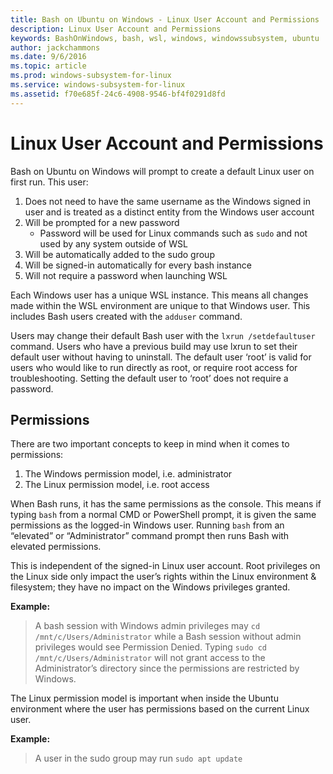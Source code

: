 ```yaml
---
title: Bash on Ubuntu on Windows - Linux User Account and Permissions
description: Linux User Account and Permissions
keywords: BashOnWindows, bash, wsl, windows, windowssubsystem, ubuntu
author: jackchammons
ms.date: 9/6/2016
ms.topic: article
ms.prod: windows-subsystem-for-linux
ms.service: windows-subsystem-for-linux
ms.assetid: f70e685f-24c6-4908-9546-bf4f0291d8fd
---
```


# Linux User Account and Permissions

Bash on Ubuntu on Windows will prompt to create a default Linux user on first run.  This user:

1. Does not need to have the same username as the Windows signed in user and is treated as a distinct entity from the Windows user account
2. Will be prompted for a new password
    * Password will be used for Linux commands such as `sudo` and not used by any system outside of WSL
3. Will be automatically added to the sudo group
4. Will be signed-in automatically for every bash instance
5. Will not require a password when launching WSL

Each Windows user has a unique WSL instance.  This means all changes made within the WSL environment are unique to that Windows user.  This includes Bash users created with the `adduser` command.

Users may change their default Bash user with the `lxrun /setdefaultuser` command. Users who have a previous build may use lxrun to set their default user without having to uninstall.  The default user ‘root’ is valid for users who would like to run directly as root, or require root access for troubleshooting.  Setting the default user to ‘root’ does not require a password.

## Permissions
There are two important concepts to keep in mind when it comes to permissions:

1. The Windows permission model, i.e. administrator
2. The Linux permission model, i.e. root access

When Bash runs, it has the same permissions as the console.  This means if typing `bash` from a normal CMD or PowerShell prompt, it is given the same permissions as the logged-in Windows user.  Running `bash` from an “elevated” or “Administrator” command prompt then runs Bash with elevated permissions.

This is independent of the signed-in Linux user account.  Root privileges on the Linux side only impact the user’s rights within the Linux environment & filesystem; they have no impact on the Windows privileges granted.

**Example:**  
> A bash session with Windows admin privileges may `cd /mnt/c/Users/Administrator` while a Bash session without admin privileges would see Permission Denied.
> Typing `sudo cd /mnt/c/Users/Administrator` will not grant access to the Administrator’s directory since the permissions are restricted by Windows.

The Linux permission model is important when inside the Ubuntu environment where the user has permissions based on the current Linux user.

**Example:**
> A user in the sudo group may run `sudo apt update`
